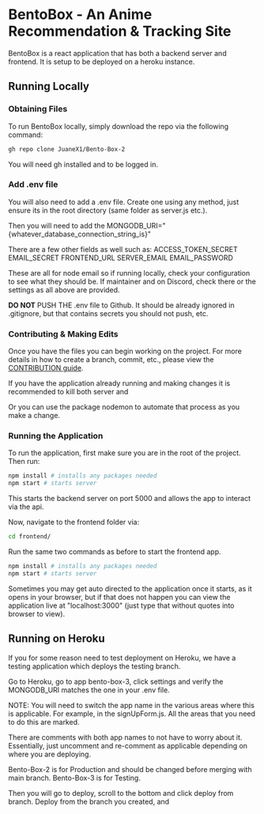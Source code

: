 # BentoBox - An Anime Recommendation & Tracking Site

BentoBox is a react application that has both a backend server and frontend. It is setup to be deployed on a heroku instance.

## Running Locally

### Obtaining Files
To run BentoBox locally, simply download the repo via the following command:

```bash
gh repo clone JuaneX1/Bento-Box-2
```

You will need gh installed and to be logged in.

### Add .env file
You will also need to add a .env file. Create one using any method, just ensure its in the root directory (same folder as server.js etc.).

Then you will need to add the MONGODB_URI="{whatever_database_connection_string_is}"

There are a few other fields as well such as:
ACCESS_TOKEN_SECRET
EMAIL_SECRET
FRONTEND_URL
SERVER_EMAIL
EMAIL_PASSWORD

These are all for node email so if running locally, check your configuration to see what they should be. 
If maintainer and on Discord, check there or the settings as all above are provided. 

**DO NOT** PUSH THE .env file to Github. It should be already ignored in .gitignore, but that contains secrets you should not push, etc.

### Contributing & Making Edits
Once you have the files you can begin working on the project. For more details in how to create a branch, commit, etc., please view the [CONTRIBUTION guide](CONTRIBUTION.md).

If you have the application already running and making changes it is recommended to kill both server and 

Or you can use the package nodemon to automate that process as you make a change.

### Running the Application

To run the application, first make sure you are in the root of the project.
Then run:
```bash
npm install # installs any packages needed
npm start # starts server
```

This starts the backend server on port 5000 and allows the app to interact via the api.

Now, navigate to the frontend folder via:
```bash
cd frontend/
```

Run the same two commands as before to start the frontend app.
```bash
npm install # installs any packages needed
npm start # starts server
```

Sometimes you may get auto directed to the application once it starts, as it opens in your browser, but if that does not happen you can view the application live at "localhost:3000" (just type that without quotes into browser to view).

## Running on Heroku

If you for some reason need to test deployment on Heroku, we have a testing application which deploys the testing branch.

Go to Heroku, go to app bento-box-3, click settings and verify the MONGODB_URI matches the one in your .env file. 

NOTE: You will need to switch the app name in the various areas where this is applicable. For example, in the signUpForm.js. All the areas that you need to do this are marked.

There are comments with both app names to not have to worry about it. Essentially, just uncomment and re-comment as applicable depending on where you are deploying.

Bento-Box-2 is for Production and should be changed before merging with main branch.
Bento-Box-3 is for Testing.

Then you will go to deploy, scroll to the bottom and click deploy from branch. Deploy from the branch you created, and 
